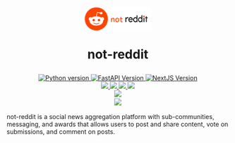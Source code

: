 <h1 align="center">
  <img src="docs/img/logo.png" width="30%" />

not-reddit
</h1>

<p align="center">
    <a href="https://python.org">
        <img src="https://img.shields.io/badge/python-v3.11-blue.svg?logo=python&logoColor=white&label=python" alt="Python version">
    </a>
    <a href="https://fastapi.tiangolo.com/">
        <img src="https://img.shields.io/badge/FastAPI-0.95.1%20-gree.svg?logo=fastapi&logoColor=white&label=fastapi" alt="FastAPI Version">
    </a>
    <a href="https://nextjs.org/">
        <img src="https://img.shields.io/badge/13-black.svg?logo=nextdotjs&logoColor=white&label=next.js" alt="NextJS Version">
    </a>
    <br/>
    <a href="https://github.com/stoyanK7/not-reddit/actions/workflows/pytest.yml">
        <img src="https://github.com/stoyanK7/not-reddit/actions/workflows/pytest.yml/badge.svg"/>
    </a>
    <a href="https://github.com/stoyanK7/not-reddit/actions/workflows/flake8.yml">
        <img src="https://github.com/stoyanK7/not-reddit/actions/workflows/flake8.yml/badge.svg"/>
    </a>
    <a href="https://github.com/stoyanK7/not-reddit/actions/workflows/eslint.yml">
        <img src="https://github.com/stoyanK7/not-reddit/actions/workflows/eslint.yml/badge.svg"/>
    </a>
    <a href="https://github.com/stoyanK7/not-reddit/actions/workflows/shellcheck.yml">
        <img src="https://github.com/stoyanK7/not-reddit/actions/workflows/shellcheck.yml/badge.svg"/>
    </a>
    <br/>
    <a href="https://github.com/stoyanK7/not-reddit/actions/workflows/azure-container-registry.yml">
        <img src="https://github.com/stoyanK7/not-reddit/actions/workflows/azure-container-registry.yml/badge.svg"/>
    </a>
    <br/>
    <a href="https://www.gnu.org/licenses/gpl-3.0">
        <img src="https://img.shields.io/badge/License-GPLv3-blue.svg"/>
    </a>
</p>

not-reddit is a social news aggregation platform with sub-communities, messaging, and awards that
allows users to post and share content, vote on submissions, and comment on posts.
